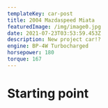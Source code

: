 ```yaml
---
templateKey: car-post
title: 2004 Mazdaspeed Miata
featuredImage: /img/image0.jpg
date: 2021-07-23T03:53:59.453Z
description: New project car!?
engine: BP-4W Turbocharged
horsepower: 180
torque: 167
---
```



# Starting point

